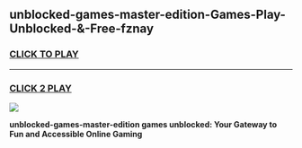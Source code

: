 
## unblocked-games-master-edition-Games-Play-Unblocked-&-Free-fznay
<h3>
<a href="https://premium76.site?title=unblocked-games-master-edition&ref=24A">CLICK TO PLAY</a></h3>
<hr>

<h3>
<a href="https://premium76.site?title=unblocked-games-master-edition&ref=24A">CLICK 2 PLAY</a>
  
</h3>

<a href="https://premium76.site?title=unblocked-games-master-edition&ref=24A"><img src="https://clearcache.store/games.png"></a>


**unblocked-games-master-edition games unblocked: Your Gateway to Fun and Accessible Online Gaming**
